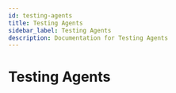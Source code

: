 ```yaml
---
id: testing-agents
title: Testing Agents
sidebar_label: Testing Agents
description: Documentation for Testing Agents
---
```


# Testing Agents
